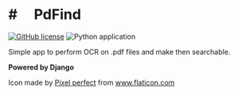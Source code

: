# # <img width="20" href=https://github.com/Fernandohf/PdFind/blob/master/convert_pdf/midia/search.svg> PdFind
[![GitHub license](https://img.shields.io/github/license/Fernandohf/PdFind)](https://github.com/Fernandohf/PdFind/blob/master/LICENSE)
![Python application](https://github.com/Fernandohf/PdFind/workflows/Python%20application/badge.svg)

Simple app to perform OCR on .pdf files and make then searchable.

**Powered by Django**

Icon made by <a href="https://icon54.com/" title="Pixel perfect">Pixel perfect</a> from <a href="https://www.flaticon.com/" title="Flaticon"> www.flaticon.com</a>